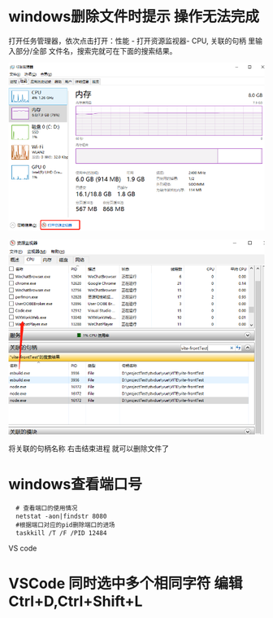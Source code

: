 # windows删除文件时提示 操作无法完成

打开任务管理器，依次点击打开：性能 - 打开资源监视器- CPU, 关联的句柄 里输入部分/全部 文件名，搜索完就可在下面的搜索结果。

![image-20230104154427084](./images/image-20230104154427084.png) 

![image-20230104154522373](./images/image-20230104154522373.png) 

将关联的句柄名称 右击结束进程    就可以删除文件了

# windows查看端口号

```
  # 查看端口的使用情况
  netstat -aon|findstr 8080
  #根据端口对应的pid删除端口的进场
  taskkill /T /F /PID 12484
```

VS code

# VSCode 同时选中多个相同字符 编辑Ctrl+D,Ctrl+Shift+L